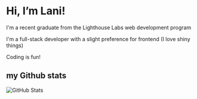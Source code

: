 # Hi, I’m Lani!

I'm a recent graduate from the Lighthouse Labs web development program

I'm a full-stack developer with a slight preference for frontend (I love shiny things)

Coding is fun!

## my Github stats
![GitHub Stats](https://github-readme-stats.vercel.app/api/top-langs/?username=oatmilkies&theme=solarized-dark&show_icons=true&hide_border=true&layout=compact)

